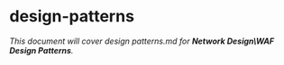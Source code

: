 # design-patterns

_This document will cover design patterns.md for **Network Design\WAF Design Patterns**._
